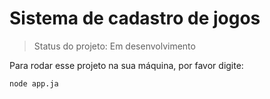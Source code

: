 <h1> Sistema de cadastro de jogos </h1>

> Status do projeto: Em desenvolvimento 

Para rodar esse projeto na sua máquina, por favor digite:

 ```
node app.ja
```

